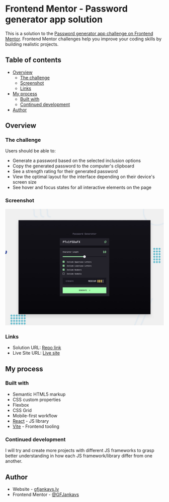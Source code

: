 # Frontend Mentor - Password generator app solution

This is a solution to the [Password generator app challenge on Frontend Mentor](https://www.frontendmentor.io/challenges/password-generator-app-Mr8CLycqjh). Frontend Mentor challenges help you improve your coding skills by building realistic projects. 

## Table of contents

- [Overview](#overview)
  - [The challenge](#the-challenge)
  - [Screenshot](#screenshot)
  - [Links](#links)
- [My process](#my-process)
  - [Built with](#built-with)
  - [Continued development](#continued-development)
- [Author](#author)

## Overview

### The challenge

Users should be able to:

- Generate a password based on the selected inclusion options
- Copy the generated password to the computer's clipboard
- See a strength rating for their generated password
- View the optimal layout for the interface depending on their device's screen size
- See hover and focus states for all interactive elements on the page

### Screenshot

![Design preview for the Password generator app coding challenge](./preview.jpg)

### Links

- Solution URL: [Repo link](https://github.com/GFJankavs/react-password-generator-app)
- Live Site URL: [Live site](https://your-live-site-url.com)

## My process

### Built with

- Semantic HTML5 markup
- CSS custom properties
- Flexbox
- CSS Grid
- Mobile-first workflow
- [React](https://reactjs.org/) - JS library
- [Vite](https://vitejs.dev/) - Frontend tooling

### Continued development

I will try and create more projects with different JS frameworks to grasp better understanding in how each JS framework/library differ from one another.

## Author

- Website - [gfjankavs.lv](https://www.gfjankavs.lv)
- Frontend Mentor - [@GFJankavs](https://www.frontendmentor.io/profile/GFJankavs)